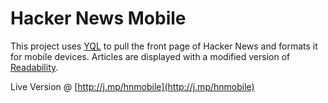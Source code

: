 # Hacker News Mobile 

This project uses [YQL](http://developer.yahoo.com/yql/) to pull the front page of Hacker News and formats it for mobile devices. Articles are displayed with a modified version of [Readability](http://lab.arc90.com/experiments/readability/).

Live Version @ [http://j.mp/hnmobile](http://j.mp/hnmobile)   
